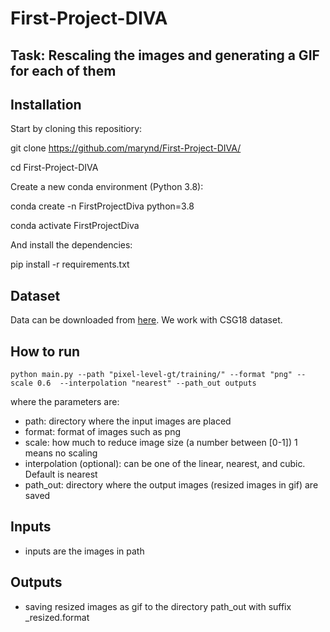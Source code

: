 # First-Project-DIVA
## Task: Rescaling the images and generating a GIF for each of them

## Installation
Start by cloning this repositiory:

git clone https://github.com/marynd/First-Project-DIVA/

cd First-Project-DIVA

Create a new conda environment (Python 3.8):

conda create -n FirstProjectDiva python=3.8

conda activate FirstProjectDiva

And install the dependencies:

pip install -r requirements.txt

## Dataset
Data can be downloaded from [here](https://diuf.unifr.ch/main/hisdoc/diva-hisdb). We work with CSG18 dataset.

## How to run
```
python main.py --path "pixel-level-gt/training/" --format "png" --scale 0.6  --interpolation "nearest" --path_out outputs
```
where the parameters are:

  * path: directory where the input images are placed 
  * format: format of images such as png 
  * scale: how much to reduce image size (a number between [0-1]) 1 means no scaling 
  * interpolation (optional): can be one of the linear, nearest, and cubic. Default is nearest 
  * path_out: directory where the output images (resized images in gif) are saved
  
## Inputs

   * inputs are the images in path

## Outputs

   * saving resized images as gif to the directory path_out with suffix _resized.format 

